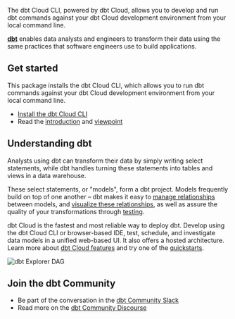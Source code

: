 The dbt Cloud CLI, powered by dbt Cloud, allows you to develop and run dbt commands against your dbt Cloud development environment from your local command line.

**[dbt](https://www.getdbt.com/)** enables data analysts and engineers to transform their data using the same practices that software engineers use to build applications.

## Get started
This package installs the dbt Cloud CLI, which allows you to run dbt commands against your dbt Cloud development environment from your local command line.

- [Install the dbt Cloud CLI](https://docs.getdbt.com/docs/cloud/cloud-cli-installation)
- Read the [introduction](https://docs.getdbt.com/docs/introduction/) and [viewpoint](https://docs.getdbt.com/docs/about/viewpoint/)

## Understanding dbt

Analysts using dbt can transform their data by simply writing select statements, while dbt handles turning these statements into tables and views in a data warehouse.

These select statements, or "models", form a dbt project. Models frequently build on top of one another – dbt makes it easy to [manage relationships](https://docs.getdbt.com/docs/ref) between models, and [visualize these relationships](https://docs.getdbt.com/docs/documentation), as well as assure the quality of your transformations through [testing](https://docs.getdbt.com/docs/testing).

dbt Cloud is the fastest and most reliable way to deploy dbt. Develop using the dbt Cloud CLI or browser-based IDE, test, schedule, and investigate data models in a unified web-based UI. It also offers a hosted architecture. Learn more about [dbt Cloud features](https://docs.getdbt.com/docs/cloud/about-cloud/dbt-cloud-features) and try one of the [quickstarts](https://docs.getdbt.com/docs/get-started-dbt).

![dbt Explorer DAG](https://github.com/dbt-labs/dbti/assets/89008547/94c4d31b-6fa2-46e6-b0d7-77f77d32f9df)

## Join the dbt Community

- Be part of the conversation in the [dbt Community Slack](http://community.getdbt.com/)
- Read more on the [dbt Community Discourse](https://discourse.getdbt.com)
